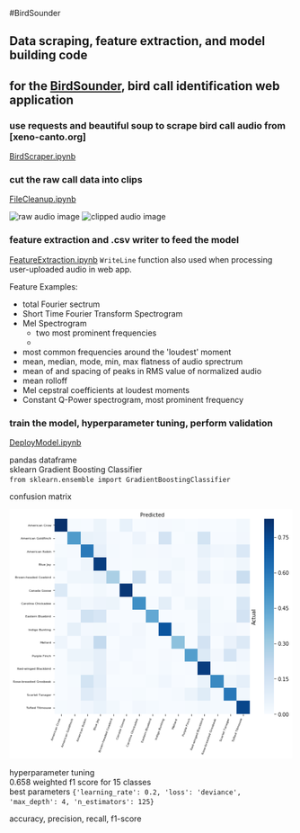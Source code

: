 #BirdSounder
## Data scraping, feature extraction, and model building code  
## for the [BirdSounder](http://birdsounder.xyz), bird call identification web application

### use requests and beautiful soup to scrape bird call audio from [xeno-canto.org]  
[BirdScraper.ipynb](../master/BirdScraper.ipynb)  

### cut the raw call data into clips 
[FileCleanup.ipynb](../master/FileCleanup.ipynb)

![raw audio image](https://github.com/chrisseymour/birdsounder-model/raw/master/src/raw-audio.png)
![clipped audio image](https://github.com/chrisseymour/birdsounder-model/raw/master/src/clipped-audio.png)

### feature extraction and .csv writer to feed the model  
[FeatureExtraction.ipynb](../master/FeatureExtraction.ipynb)
`WriteLine` function also used when processing user-uploaded audio in web app.  

Feature Examples:
- total Fourier sectrum
- Short Time Fourier Transform Spectrogram
- Mel Spectrogram
    - two most prominent frequencies
    - 
- most common frequencies around the 'loudest' moment
- mean, median, mode, min, max flatness of audio sprectrum  
- mean of and spacing of peaks in RMS value of normalized audio  
- mean rolloff  
- Mel cepstral coefficients at loudest moments  
- Constant Q-Power spectrogram, most prominent frequency  

### train the model, hyperparameter tuning, perform validation  
[DeployModel.ipynb](../master/DeployModel.ipynb)  

pandas dataframe  
sklearn Gradient Boosting Classifier  
`from sklearn.ensemble import GradientBoostingClassifier`

confusion matrix   

![confusion matrix](/images/confusion15.png)  

hyperparameter tuning  
0.658 weighted f1 score for 15 classes  
best parameters `{'learning_rate': 0.2, 'loss': 'deviance', 'max_depth': 4, 'n_estimators': 125}`

accuracy, precision, recall, f1-score


